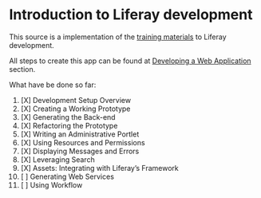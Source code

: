 # Introduction to Liferay development

This source is a implementation of the [training materials](https://dev.liferay.com/en/develop/tutorials) to Liferay development.

All steps to create this app can be found at [Developing a Web Application](https://dev.liferay.com/en/develop/tutorials/-/knowledge_base/7-0/developing-a-web-application) section.

What have be done so far:

1. [X] Development Setup Overview
2. [X] Creating a Working Prototype
3. [X] Generating the Back-end
4. [X] Refactoring the Prototype
5. [X] Writing an Administrative Portlet
6. [X] Using Resources and Permissions
7. [X] Displaying Messages and Errors
8. [X] Leveraging Search
9. [X] Assets: Integrating with Liferay’s Framework
10. [ ] Generating Web Services
11. [ ] Using Workflow